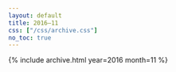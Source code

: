 ```yaml
---
layout: default
title: 2016–11
css: ["/css/archive.css"]
no_toc: true
---
```


{% include archive.html year=2016 month=11 %}
